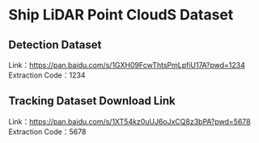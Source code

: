 # Ship LiDAR Point CloudS Dataset

## Detection Dataset
Link：https://pan.baidu.com/s/1GXH09FcwThtsPmLpfiU17A?pwd=1234 
  Extraction Code：1234 
## Tracking Dataset Download Link
Link：https://pan.baidu.com/s/1XT54kz0uUJ6oJxCQ8z3bPA?pwd=5678 
Extraction Code：5678 




